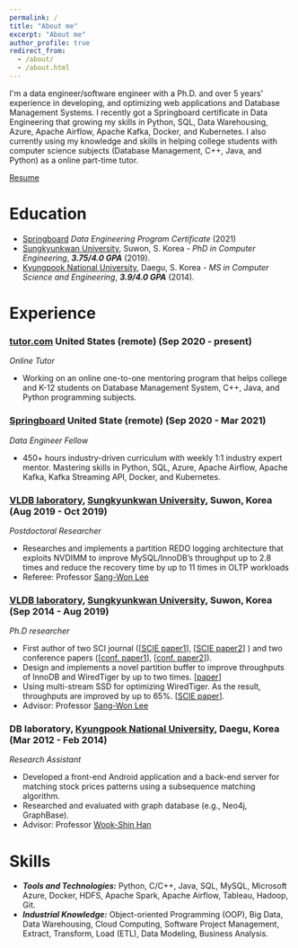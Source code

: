 ```yaml
---
permalink: /
title: "About me"
excerpt: "About me"
author_profile: true
redirect_from: 
  - /about/
  - /about.html
---
```

I'm a data engineer/software engineer with a Ph.D. and over 5 years’ experience in developing, and optimizing web applications and Database Management Systems. I recently got a Springboard certificate in Data Engineering that growing my skills in Python, SQL, Data Warehousing, Azure, Apache Airflow, Apache Kafka, Docker, and Kubernetes. I also currently using my knowledge and skills in helping college students with computer science subjects (Database Management, C++, Java, and Python) as a online part-time tutor.

[Resume](https://drive.google.com/file/d/1CD09bMqC7ljpwILijkw6EK6UYMGtUaZP/view?usp=sharing)

# Education
- [Springboard](https://www.springboard.com/) *Data Engineering Program Certificate* (2021)
- [Sungkyunkwan University](https://www.skku.edu/eng/), Suwon, S. Korea - *PhD in Computer Engineering*, ***3.75/4.0 GPA*** (2019).
- [Kyungpook National University](https://en.knu.ac.kr/main/main.htm), Daegu, S. Korea - *MS in Computer Science and Engineering*, ***3.9/4.0 GPA*** (2014).

# Experience
### [tutor.com](tutor.com) United States (remote) (Sep 2020 - present)
_Online Tutor_

* Working on an online one-to-one mentoring program that helps college and K-12 students on Database Management System, C++, Java, and Python programming subjects.

### [Springboard](https://www.springboard.com/)  United State (remote) (Sep 2020 - Mar 2021)
_Data Engineer Fellow_

* 450+ hours industry-driven curriculum with weekly 1:1 industry expert mentor. Mastering skills in Python, SQL, Azure, Apache Airflow, Apache Kafka, Kafka Streaming API, Docker, and Kubernetes.

### [VLDB laboratory](http://flashsql.skku.ac.kr/), [Sungkyunkwan University](http://skku.edu/), Suwon, Korea (Aug 2019 - Oct 2019)
_Postdoctoral Researcher_ 

* Researches and implements a partition REDO logging architecture that exploits NVDIMM to improve MySQL/InnoDB’s throughput up to 2.8 times and reduce the recovery time by up to 11 times in OLTP workloads 
* Referee: Professor [Sang-Won Lee](http://prof.icc.skku.ac.kr/~swlee/)

### [VLDB laboratory](http://flashsql.skku.ac.kr/), [Sungkyunkwan University](http://skku.edu/), Suwon, Korea (Sep 2014 - Aug 2019)
_Ph.D researcher_

*	First author of two SCI journal ([[SCIE paper1](https://www.sciencedirect.com/science/article/pii/S1383762118303102?via%3Dihub#b1)], [[SCIE paper2](http://jise.iis.sinica.edu.tw/JISESearch/pages/View/PaperView.jsf?keyId=167_2231)] ) and two conference papers ([[conf. paper1](https://link.springer.com/chapter/10.1007/978-981-10-6520-0_1)], [[conf. paper2](http://dl.acm.org/citation.cfm?id=3007844)]).
*	Design and implements a novel partition buffer to improve throughputs of InnoDB and WiredTiger by up to two times. [[paper](https://www.sciencedirect.com/science/article/pii/S1383762118303102?via%3Dihub#b1)]
*	Using multi-stream SSD for optimizing WiredTiger. As the result, throughputs are improved by up to 65%. [[SCIE paper](http://jise.iis.sinica.edu.tw/JISESearch/pages/View/PaperView.jsf?keyId=167_2231)].
* Advisor: Professor [Sang-Won Lee](http://prof.icc.skku.ac.kr/~swlee/)

### DB laboratory, [Kyungpook National University](https://en.knu.ac.kr/main/main.htm), Daegu, Korea  (Mar 2012 - Feb 2014)
_Research Assistant_ 

*	Developed a front-end Android application and a back-end server for matching stock prices patterns using a subsequence matching algorithm.
*	Researched and evaluated with graph database (e.g., Neo4j, GraphBase). 
* Advisor: Professor [Wook-Shin Han](https://sites.google.com/a/dblab.postech.ac.kr/postechdblab/home/people/professor-1)

# Skills
* ***Tools and Technologies:*** Python, C/C++, Java, SQL, MySQL, Microsoft Azure, Docker, HDFS, Apache Spark, Apache Airflow, Tableau, Hadoop, Git.
* ***Industrial Knowledge:*** Object-oriented Programming (OOP), Big Data, Data Warehousing, Cloud Computing, Software Project Management, Extract, Transform, Load (ETL), Data Modeling, Business Analysis.
